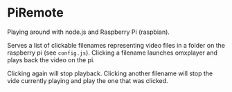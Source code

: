 # PiRemote

Playing around with node.js and Raspberry Pi (raspbian).

Serves a list of clickable filenames representing video files in a folder
on the raspberry pi (see `config.js`). Clicking a filename launches omxplayer
and plays back the video on the pi.

Clicking again will stop playback. Clicking another filename will stop the
vide currently playing and play the one that was clicked.
